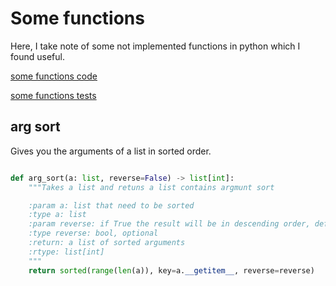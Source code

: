 # Some functions

Here, I take note of some not implemented functions
in python which I found useful.

[some functions code](codes/src/some_functions.py)

[some functions tests](codes/tests/test_some_functions.py)

## arg sort

Gives you the arguments of a list in sorted order.

```python

def arg_sort(a: list, reverse=False) -> list[int]:
    """Takes a list and retuns a list contains argmunt sort

    :param a: list that need to be sorted
    :type a: list
    :param reverse: if True the result will be in descending order, defaults to False
    :type reverse: bool, optional
    :return: a list of sorted arguments
    :rtype: list[int]
    """
    return sorted(range(len(a)), key=a.__getitem__, reverse=reverse)

```
